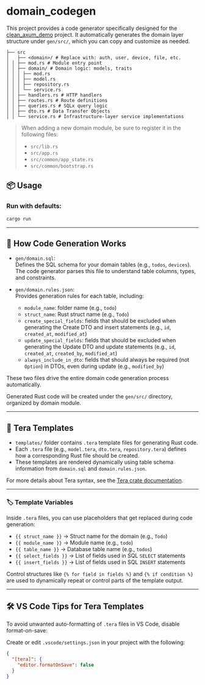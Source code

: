 # domain_codegen

This project provides a code generator specifically designed for the [clean_axum_demo](https://github.com/sukjaelee/clean_axum_demo) project.
It automatically generates the domain layer structure under `gen/src/`, which you can copy and customize as needed.

```plaintext
├── src
│   ├── <domain>/ # Replace with: auth, user, device, file, etc.
│ │ ├── mod.rs # Module entry point
│ │ ├── domain/ # Domain logic: models, traits
│ │ │ ├── mod.rs
│ │ │ ├── model.rs
│ │ │ ├── repository.rs
│ │ │ └── service.rs
│ │ ├── handlers.rs # HTTP handlers
│ │ ├── routes.rs # Route definitions
│ │ ├── queries.rs # SQLx query logic
│ │ ├── dto.rs # Data Transfer Objects
│ │ └── service.rs # Infrastructure-layer service implementations
```

> When adding a new domain module, be sure to register it in the following files:
>
> - `src/lib.rs`
> - `src/app.rs`
> - `src/common/app_state.rs`
> - `src/common/bootstrap.rs`

## 📦 Usage

### Run with defaults:

```bash
cargo run
```

---

## 📄 How Code Generation Works

- `gen/domain.sql`:  
  Defines the SQL schema for your domain tables (e.g., `todos`, `devices`).  
  The code generator parses this file to understand table columns, types, and constraints.

- `gen/domain.rules.json`:  
  Provides generation rules for each table, including:
  - `module_name`: folder name (e.g., `todo`)
  - `struct_name`: Rust struct name (e.g., `Todo`)
  - `create_special_fields`: fields that should be excluded when generating the Create DTO and insert statements (e.g., `id`, `created_at`, `modified_at`)
  - `update_special_fields`: fields that should be excluded when generating the Update DTO and update statements (e.g., `id`, `created_at`, `created_by`, `modified_at`)
  - `always_include_in_dto`: fields that should always be required (not `Option`) in DTOs, even during update (e.g., `modified_by`)

These two files drive the entire domain code generation process automatically.

Generated Rust code will be created under the `gen/src/` directory, organized by domain module.

---

## 🧩 Tera Templates

- `templates/` folder contains `.tera` template files for generating Rust code.
- Each `.tera` file (e.g., `model.tera`, `dto.tera`, `repository.tera`) defines how a corresponding Rust file should be created.
- These templates are rendered dynamically using table schema information from `domain.sql` and `domain.rules.json`.

For more details about Tera syntax, see the [Tera crate documentation](https://docs.rs/tera/latest/tera/).

---

### 🏷️ Template Variables

Inside `.tera` files, you can use placeholders that get replaced during code generation:

- `{{ struct_name }}` → Struct name for the domain (e.g., `Todo`)
- `{{ module_name }}` → Module name (e.g., `todo`)
- `{{ table_name }}` → Database table name (e.g., `todos`)
- `{{ select_fields }}` → List of fields used in SQL `SELECT` statements
- `{{ insert_fields }}` → List of fields used in SQL `INSERT` statements

Control structures like `{% for field in fields %}` and `{% if condition %}` are used to dynamically repeat or control parts of the template output.

---

## 🛠 VS Code Tips for Tera Templates

To avoid unwanted auto-formatting of `.tera` files in VS Code, disable format-on-save:

Create or edit `.vscode/settings.json` in your project with the following:

```json
{
  "[tera]": {
    "editor.formatOnSave": false
  }
}
```
